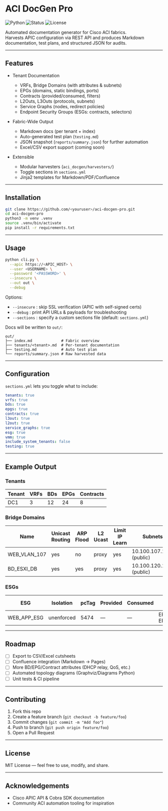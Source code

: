 # ACI DocGen Pro

![Python](https://img.shields.io/badge/Python-3.9%2B-blue)
![Status](https://img.shields.io/badge/status-active-success)
![License](https://img.shields.io/badge/license-MIT-green)

Automated documentation generator for Cisco ACI fabrics.  
Harvests APIC configuration via REST API and produces Markdown documentation, test plans, and structured JSON for audits.

---

## Features

- Tenant Documentation
  - VRFs, Bridge Domains (with attributes & subnets)
  - EPGs (domains, static bindings, ports)
  - Contracts (provided/consumed, filters)
  - L2Outs, L3Outs (protocols, subnets)
  - Service Graphs (nodes, redirect policies)
  - Endpoint Security Groups (ESGs: contracts, selectors)

- Fabric-Wide Output
  - Markdown docs (per tenant + index)
  - Auto-generated test plan (`testing.md`)
  - JSON snapshot (`reports/summary.json`) for further automation
  - Excel/CSV export support (coming soon)

- Extensible
  - Modular harvesters (`aci_docgen/harvesters/`)
  - Toggle sections in `sections.yml`
  - Jinja2 templates for Markdown/PDF/Confluence

---

## Installation

```bash
git clone https://github.com/<youruser>/aci-docgen-pro.git
cd aci-docgen-pro
python3 -m venv .venv
source .venv/bin/activate
pip install -r requirements.txt
````

---

## Usage

```bash
python cli.py \
  --apic https://<APIC_HOST> \
  --user <USERNAME> \
  --password '<PASSWORD>' \
  --insecure \
  --out out \
  --debug
```

Options:

* `--insecure` : skip SSL verification (APIC with self-signed certs)
* `--debug` : print API URLs & payloads for troubleshooting
* `--sections` : specify a custom sections file (default: `sections.yml`)

Docs will be written to `out/`:

```
out/
├── index.md             # Fabric overview
├── tenants/<tenant>.md  # Per-tenant documentation
├── testing.md           # Auto test plan
└── reports/summary.json # Raw harvested data
```

---

## Configuration

`sections.yml` lets you toggle what to include:

```yaml
tenants: true
vrfs: true
bds: true
epgs: true
contracts: true
l3out: true
l2out: true
service_graphs: true
esg: true
vmm: true
include_system_tenants: false
testing: true
```

---

## Example Output

### Tenants

| Tenant | VRFs | BDs | EPGs | Contracts |
| ------ | ---- | --- | ---- | --------- |
| DC1    | 3    | 12  | 24   | 8         |

### Bridge Domains

| Name         | Unicast Routing | ARP Flood | L2 Ucast | Limit IP Learn | Subnets                  |
| ------------ | --------------- | --------- | -------- | -------------- | ------------------------ |
| WEB_VLAN_107 | yes             | no        | proxy    | yes            | 10.100.107.1/24 (public) |
| BD_ESXI_DB   | yes             | yes       | proxy    | yes            | 10.100.120.1/24 (public) |

### ESGs

| ESG         | Isolation  | pcTag | Provided | Consumed | EPG Selectors                        | IP Selectors    | Tag Selectors |
| ----------- | ---------- | ----- | -------- | -------- | ------------------------------------ | --------------- | ------------- |
| WEB_APP_ESG | unenforced | 5474  | —        | —        | EPG_WEB_EXT_107,<br/>EPG_WEB_EXT_108 | 10.100.109.0/24 | None          |

---

## Roadmap

* [ ] Export to CSV/Excel cutsheets
* [ ] Confluence integration (Markdown → Pages)
* [ ] More BD/EPG/Contract attributes (DHCP relay, QoS, etc.)
* [ ] Automated topology diagrams (Graphviz/Diagrams Python)
* [ ] Unit tests & CI pipeline

---

## Contributing

1. Fork this repo
2. Create a feature branch (`git checkout -b feature/foo`)
3. Commit changes (`git commit -m "Add foo"`)
4. Push to branch (`git push origin feature/foo`)
5. Open a Pull Request

---

## License

MIT License — feel free to use, modify, and share.

---

## Acknowledgements

* Cisco APIC API & Cobra SDK documentation
* Community ACI automation tooling for inspiration

```